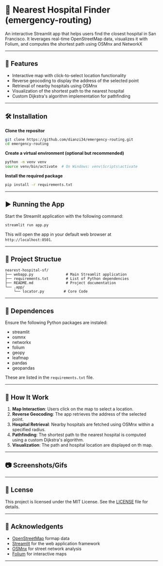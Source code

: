 # 🏥 Nearest Hospital Finder (emergency-routing)
An interactive Streamlit app that helps users find the closest hospital in San Francisco. It leverages real-time OpenStreetMap data, visualizes it with Folium, and computes the shortest path using OSMnx and NetworkX

---

## 🚀 Features

- Interactive map with click-to-select location functionality
- Reverse geocoding to display the address of the selected point
- Retrieval of nearby hospitals using OSMnx
- Visualization of the shortest path to the nearest hospital
- Custom Dijkstra's algorithm implementation for pathfinding

---

## 🛠️ Installation

**Clone the repositor**

   ```bash
   git clone https://github.com/dianzi34/emergency-routing.git
   cd emergency-routing
   ```


**Create a virtual environment (optional but recommended)**

   ```bash
   python -m venv venv
   source venv/bin/activate  # On Windows: venv\Scripts\activate
   ```


**Install the required package**

   ```bash
   pip install -r requirements.txt
   ```


---

## ▶️ Running the App

Start the Streamlit application with the following command:


```bash
streamlit run app.py
```


This will open the app in your default web browser at `http://localhost:8501`.

---

## 📁 Project Structue


```plaintext
nearest-hospital-sf/
├── webapp.py               # Main Streamlit application     
├── requirements.txt        # List of Python dependencies
├── README.md               # Project documentation
└── .app/
    └── locator.py         # Core Code
```


---

## 📌 Dependences

Ensure the following Python packages are instaled:

- streamlit
- osmnx
- networkx
- folium
- geopy
- leafmap
- pandas
- geopandas

These are listed in the `requirements.txt` file.

---

## 🧭 How It Work

1. **Map Interaction**: Users click on the map to select a location.
2. **Reverse Geocoding**: The app retrieves the address of the selected point.
3. **Hospital Retrieval**: Nearby hospitals are fetched using OSMnx within a specified radius.
4. **Pathfinding**: The shortest path to the nearest hospital is computed using a custom Dijkstra's algorithm.
5. **Visualization**: The path and hospital location are displayed on th map.

---

## 📷 Screenshots/Gifs



---

## 📄 Lcense

This project is licensed under the MIT License. See the [LICENSE](LICENSE) file for details.

---

## 🙌 Acknowledgents

- [OpenStreetMap](https://www.openstreetmap.org/) formap data
- [Streamlit](https://streamlit.io/) for the web application framework
- [OSMnx](https://github.com/gboeing/osmnx) for street network analysis
- [Folium](https://python-visualization.github.io/folium/) for interactive maps

---

